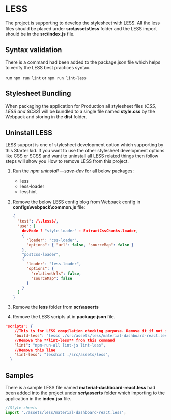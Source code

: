 # LESS

The project is supporting to develop the stylesheet with LESS. All the less files should be placed under **src\assets\less** folder and the LESS import should be in the **src\index.js** file.

## Syntax validation

There is a command had been added to the package.json file which helps to verify the LESS best practices syntax.

run `npm run lint` or `npm run lint-less`

## Stylesheet Bundling

When packaging the application for Production all stylesheet files _(CSS, LESS and SCSS)_ will be bundled to a single file named **style.css** by the Webpack and storing in the **dist** folder.

## Uninstall LESS

LESS support is one of stylesheet development option which supporting by this Starter kid. If you want to use the other stylesheet development options like CSS or SCSS and want to uninstall all LESS related things then follow steps will show you How to remove LESS from this project.

1. Run the _npm uninstall —save-dev_ for all below packages:
   - less
   - less-loader
   - lesshint
2. Remove the below LESS config blog from Webpack config in **configs\webpack\common.js** file:

   ```json
   {
     "test": /\.less$/,
     "use": [
       devMode ? "style-loader" : ExtractCssChunks.loader,
       {
         "loader": "css-loader",
         "options": { "url": false, "sourceMap": false }
       },
       "postcss-loader",
       {
         "loader": "less-loader",
         "options": {
           "relativeUrls": false,
           "sourceMap": false
         }
       }
     ]
   }
   ```

3. Remove the **less** folder from **scr\asserts**
4. Remove the LESS scripts at in **package.json** file.

```json
"scripts": {
    //This is for LESS compilation checking purpose. Remove it if not inuse.
    "build-less": "lessc ./src/assets/less/material-dashboard-react.less ./src/assets/less/material-dashboard-react.css",
    //Remove the **lint-less** fron this command
    "lint": "npm-run-all lint-js lint-less",
    //Remove this line
    "lint-less": "lesshint ./src/assets/less",
  }
```

## Samples

There is a sample LESS file named **material-dashboard-react.less** had been added into the project under **scr\asserts** folder which importing to the application in the **index.jsx** file.

```javascript
//Style-sheets
import './assets/less/material-dashboard-react.less';
```

